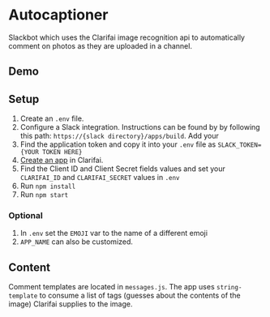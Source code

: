 # Autocaptioner
Slackbot which uses the Clarifai image recognition api to automatically comment on photos as they are uploaded in a channel.

## Demo


## Setup
1. Create an `.env` file.
2. Configure a Slack integration. Instructions can be found by by following this path: `https://{slack directory}/apps/build`. Add your
3. Find the application token and copy it into your `.env` file as `SLACK_TOKEN={YOUR TOKEN HERE}`
4. [Create an app](https://developer.clarifai.com/account/applications/) in Clarifai.
5. Find the Client ID and Client Secret fields values and set your `CLARIFAI_ID` and `CLARIFAI_SECRET` values in `.env`
6. Run `npm install`
7. Run `npm start`

### Optional
1. In `.env` set the `EMOJI` var to the name of a different emoji
2. `APP_NAME` can also be customized.

## Content
Comment templates are located in `messages.js`. The app uses `string-template` to consume a list of tags (guesses about the contents of the image) Clarifai supplies to the image.
